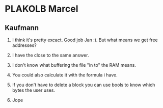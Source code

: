 # PLAKOLB Marcel

## Kaufmann
1) I think it's pretty excact. Good job Jan :). But what means we get free addresses?

2) I have the close to the same answer.

3) I don't know what buffering the file "in to" the RAM means.

4) You could also calculate it with the formula i have.

5) If you don't have to delete a block you can use bools to know which bytes the user uses.

6) Jope
